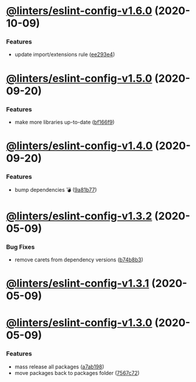 # [@linters/eslint-config-v1.6.0](https://github.com/developer239/linters/compare/@linters/eslint-config-v1.5.0...@linters/eslint-config-v1.6.0) (2020-10-09)


### Features

* update import/extensions rule ([ee293e4](https://github.com/developer239/linters/commit/ee293e4dd6b5c092ff7a7a3c244fad5b1a7b54cf))

# [@linters/eslint-config-v1.5.0](https://github.com/developer239/linters/compare/@linters/eslint-config-v1.4.0...@linters/eslint-config-v1.5.0) (2020-09-20)


### Features

* make more libraries up-to-date ([bf166f9](https://github.com/developer239/linters/commit/bf166f9d7432b41588f7d7d883248273fcf9c03f))

# [@linters/eslint-config-v1.4.0](https://github.com/developer239/linters/compare/@linters/eslint-config-v1.3.2...@linters/eslint-config-v1.4.0) (2020-09-20)


### Features

* bump dependencies 💣 ([9a81b77](https://github.com/developer239/linters/commit/9a81b773be6e80179c959a4672a7e037721bbd5c))

# [@linters/eslint-config-v1.3.2](https://github.com/developer239/linters/compare/@linters/eslint-config-v1.3.1...@linters/eslint-config-v1.3.2) (2020-05-09)


### Bug Fixes

* remove carets from dependency versions ([b74b8b3](https://github.com/developer239/linters/commit/b74b8b3b4c4c2e3afe3c1c9130262844ae515364))

# [@linters/eslint-config-v1.3.1](https://github.com/developer239/linters/compare/@linters/eslint-config-v1.3.0...@linters/eslint-config-v1.3.1) (2020-05-09)

# [@linters/eslint-config-v1.3.0](https://github.com/developer239/linters/compare/@linters/eslint-config-v1.2.0...@linters/eslint-config-v1.3.0) (2020-05-09)


### Features

* mass release all packages ([a7ab198](https://github.com/developer239/linters/commit/a7ab198fe829a1621f9dcb6c4adf04d406331b9e))
* move packages back to packages folder ([7567c72](https://github.com/developer239/linters/commit/7567c72db65a8fbe356e72fe59d8ba2c64e13305))
